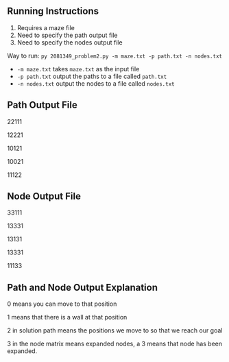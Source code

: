 ## Running Instructions
1. Requires a maze file
2. Need to specify the path output file
3. Need to specify the nodes output file

Way to run: `py 2081349_problem2.py -m maze.txt -p path.txt -n nodes.txt`

- `-m maze.txt` takes `maze.txt` as the input file
- `-p path.txt` output the paths to a file called `path.txt`
- `-n nodes.txt` output the nodes to a file called `nodes.txt`


## Path Output File


22111

12221

10121

10021

11122

## Node Output File


33111

13331

13131

13331

11133

## Path and Node Output Explanation
0 means you can move to that position

1 means that there is a wall at that position

2 in solution path means the positions we move to so that we reach our goal

3 in the node matrix means expanded nodes, a 3 means that node has been expanded.